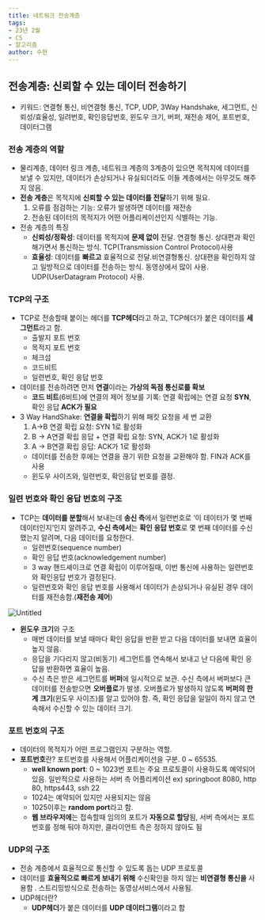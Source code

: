 ```yaml
---
title: 네트워크 전송계층
tags:
- 23년 2월
- CS
- 알고리즘
author: 수현
---
```

## 전송계층: 신뢰할 수 있는 데이터 전송하기

- 키워드: 연결형 통신, 비연결형 통신, TCP, UDP, 3Way Handshake, 세그먼트, 신뢰성/효율성, 일려번호, 확인응답번호, 윈도우 크기, 버퍼, 재전송 제어, 포트번호, 데이터그램

### 전송 계층의 역할

- 물리계층, 데이터 링크 계층, 네트워크 계층의 3계층이 있으면 목적지에 데이터를 보낼 수 있지만, 데이터가 손상되거나 유실되더라도 이들 계층에서는 아무것도 해주지 않음.
- **전송 계층**은 목적지에 **신뢰할 수 있는 데이터를 전달**하기 위해 필요.
    1. 오류를 점검하는 기능: 오류가 발생하면 데이터를 재전송
    2. 전송된 데이터의 목적지가 어떤 어플리케이션인지 식별하는 기능.
- 전송 계층의 특징
    - **신뢰성/정확성**: 데이터를 목적지에 **문제 없이** 전달. 연결형 통신. 상대편과 확인해가면서 통신하는 방식. TCP(Transmission Control Protocol)사용
    - **효율성**: 데이터를 **빠르고** 효율적으로 전달.비연결형통신. 상대편을 확인하지 않고 일방적으로 데이터를 전송하는 방식. 동영상에서 많이 사용. UDP(UserDatagram Protocol) 사용.

### TCP의 구조

- TCP로 전송할때 붙이는 헤더를 **TCP헤더**라고 하고, TCP헤더가 붙은 데이터를 **세그먼트**라고 함.
    - 출발지 포트 번호
    - 목적지 포트 번호
    - 체크섬
    - 코드비트
    - 일련번호, 확인 응답 번호
- 데이터를 전송하려면 먼저 **연결**이라는 **가상의 독점 통신로를 확보**
    - **코드 비트**(6비트)에 연결의 제어 정보를 기록: 연결 확립에는 연결 요청 **SYN**, 확인 응답 **ACK가 필요**
- 3 Way HandShake: **연결을 확립**하기 위해 패킷 요청을 세 번 교환
    1. A→B 연결 확립 요청: SYN 1로 활성화
    1. B → A연결 확립 응답 + 연결 확립 요청: SYN, ACK가 1로 활성화
    2. A → B연결 확립 응답: ACK가 1로 활성화
    - 데이터를 전송한 후에는 연결을 끊기 위한 요청을 교환해야 함. FIN과 ACK를 사용
    - 윈도우 사이즈와, 일련번호, 확인응답 번호를 결정.

### 일련 번호와 확인 응답 번호의 구조

- TCP는 **데이터를 분할**해서 보내는데 **송신 측**에서 일련번호로 ‘이 데이터가 몇 번째 데이터인지’인지 알려주고,  **수신 측에서**는 **확인 응답 번호**로  몇 번째 데이터를 수신했는지 알려며, 다음 데이터를 요청한다.
    - 일련번호(sequence number)
    - 확인 응답 번호(acknowledgement number)
    - 3 way 핸드셰이크로 연결 확립이 이루어질때, 이번 통신에 사용하는 일련번호와 확인응답 번호가 결정된다.
    - 일련번호와 확인 응답 번호를 사용해서 데이터가 손상되거나 유실된 경우 데이터를 재전송함.(**재전송 제어**)

![Untitled](https://s3-us-west-2.amazonaws.com/secure.notion-static.com/ac0feba0-bc4e-48df-84ba-07be50d94bb0/Untitled.png)

- **윈도우 크기**와 구조
    - 매번 데이터를 보낼 때마다 확인 응답을 반환 받고 다음 데이터를 보내면 효율이 높지 않음.
    - 응답을 기다리지 않고(비동기) 세그먼트를 연속해서 보내고 난 다음에 확인 응답을 반환하면 효율이 높음.
    - 수신 측은 받은 세그먼트를 **버퍼**에 일시적으로 보관. 수신 측에서 버퍼보다 큰 데이터를 전송받으면 **오버플로**가 발생. 오버플로가 발생하지 않도록 **버퍼의 한계 크기**(윈도우 사이즈)를 알고 있어야 함. 즉, 확인 응답을 일일이 하지 않고 연속해서 수신할 수 있는 데이터 크기.

### 포트 번호의 구조

- 데이터의 목적지가 어떤 프로그램인지 구분하는 역할.
- **포트번호**란? 포트번호를 사용해서 어플리케이션을 구분. 0 ~ 65535.
    - **well known port**: 0 ~ 1023번 포트는 주요 프로토콜이 사용하도록 예약되어 있음. 일반적으로 사용하는 서버 측 어플리케이션 ex) springboot 8080, http 80, https443, ssh 22
    - 1024는 예약되어 있지만 사용되지는 않음
    - 1025이후는 **random port**라고 함.
    - **웹 브라우저에**는 접속할때 임의의 포트가 **자동으로 할당**됨, 서버 측에서는 포트 번호를 정해 둬야 하지만, 클라이언트 측은 정하지 않아도 됨

### UDP의 구조

- 전송 계층에서 효율적으로 통신할 수 있도록 돕는 UDP 프로토콜
- 데이터를 **효율적으로 빠르게 보내기 위해**  수신확인을 하지 않는 **비연결형 통신을** 사용함 . 스트리밍방식으로 전송하는 동영상서비스에서 사용됨.
- UDP헤더란?
    - **UDP헤더**가 붙은 데이터를 **UDP 데이터그램**이라고 함